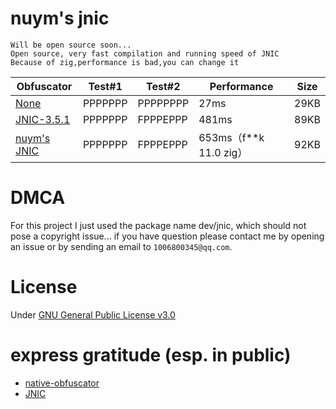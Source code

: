 # nuym's jnic
```
Will be open source soon...
Open source, very fast compilation and running speed of JNIC
Because of zig,performance is bad,you can change it
```

| Obfuscator                                                         | Test#1  | Test#2   | Performance | Size  |
|--------------------------------------------------------------------|---------|----------|-------------|-------|
| [None](https://www.java.com/)                                  | PPPPPPP | PPPPPPPP | 27ms        | 29KB  | 
| [JNIC-3.5.1](https://jnic.dev/)                                    | PPPPPPP | FPPPEPPP | 481ms       | 89KB  |
| [nuym's JNIC](https://github.com/nuym/nuymjnic)   | PPPPPPP | FPPPEPPP | 653ms（f**k 11.0 zig）        | 92KB | 

# DMCA
For this project I just used the package name dev/jnic, which should not pose a copyright issue...
if you have question please contact me by opening an issue or by sending an email to `1006800345@qq.com`.

# License
Under [GNU General Public License v3.0](https://choosealicense.com/licenses/agpl-3.0/)

# express gratitude (esp. in public)
- [native-obfuscator](https://github.com/radioegor146/native-obfuscator)
- [JNIC](jnic.dev)
